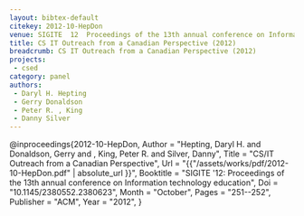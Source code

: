 ```yaml
---
layout: bibtex-default
citekey: 2012-10-HepDon
venue: SIGITE  12  Proceedings of the 13th annual conference on Information technology education
title: CS IT Outreach from a Canadian Perspective (2012)
breadcrumb: CS IT Outreach from a Canadian Perspective (2012)
projects:
 - csed
category: panel
authors:
 - Daryl H. Hepting 
 - Gerry Donaldson 
 - Peter R. , King 
 - Danny Silver 
---
```

@inproceedings{2012-10-HepDon,
	Author =  "Hepting, Daryl H. and Donaldson, Gerry and , King, Peter R. and Silver, Danny",
	Title =  "CS/IT Outreach from a Canadian Perspective",
	Url = \"{{"/assets/works/pdf/2012-10-HepDon.pdf" | absolute_url }}\",
	Booktitle =  "SIGITE '12: Proceedings of the 13th annual conference on Information technology education",
	Doi =  "10.1145/2380552.2380623",
	Month =  "October",
	Pages =  "251--252",
	Publisher =  "ACM",
	Year =  "2012",
}
